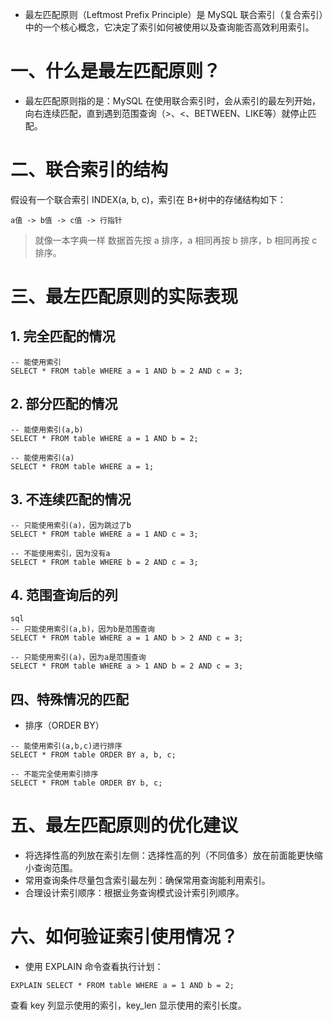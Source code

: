 * 最左匹配原则（Leftmost Prefix Principle）是 MySQL 联合索引（复合索引）中的一个核心概念，它决定了索引如何被使用以及查询能否高效利用索引。
# 一、什么是最左匹配原则？
* 最左匹配原则指的是：MySQL 在使用联合索引时，会从索引的最左列开始，向右连续匹配，直到遇到范围查询（>、<、BETWEEN、LIKE等）就停止匹配。

# 二、联合索引的结构
假设有一个联合索引 INDEX(a, b, c)，索引在 B+树中的存储结构如下：
```
a值 -> b值 -> c值 -> 行指针
```
> 就像一本字典一样
数据首先按 a 排序，a 相同再按 b 排序，b 相同再按 c 排序。
# 三、最左匹配原则的实际表现
## 1. 完全匹配的情况
```
-- 能使用索引
SELECT * FROM table WHERE a = 1 AND b = 2 AND c = 3;
```
## 2. 部分匹配的情况
```
-- 能使用索引(a,b)
SELECT * FROM table WHERE a = 1 AND b = 2;

-- 能使用索引(a)
SELECT * FROM table WHERE a = 1;
```
## 3. 不连续匹配的情况
```
-- 只能使用索引(a)，因为跳过了b
SELECT * FROM table WHERE a = 1 AND c = 3;

-- 不能使用索引，因为没有a
SELECT * FROM table WHERE b = 2 AND c = 3;
```
## 4. 范围查询后的列
```
sql
-- 只能使用索引(a,b)，因为b是范围查询
SELECT * FROM table WHERE a = 1 AND b > 2 AND c = 3;

-- 只能使用索引(a)，因为a是范围查询
SELECT * FROM table WHERE a > 1 AND b = 2 AND c = 3;
```
## 四、特殊情况的匹配
*  排序（ORDER BY）
```
-- 能使用索引(a,b,c)进行排序
SELECT * FROM table ORDER BY a, b, c;

-- 不能完全使用索引排序
SELECT * FROM table ORDER BY b, c;
```
# 五、最左匹配原则的优化建议
* 将选择性高的列放在索引左侧：选择性高的列（不同值多）放在前面能更快缩小查询范围。
* 常用查询条件尽量包含索引最左列：确保常用查询能利用索引。
* 合理设计索引顺序：根据业务查询模式设计索引列顺序。
# 六、如何验证索引使用情况？
* 使用 EXPLAIN 命令查看执行计划：
```
EXPLAIN SELECT * FROM table WHERE a = 1 AND b = 2;
```
查看 key 列显示使用的索引，key_len 显示使用的索引长度。
